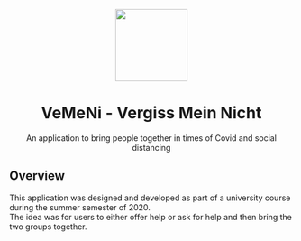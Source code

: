 <p align="center">
  <img width="128" align="center" src="/Software/Frontend/Vemini/Vemini/app_icon_Ajf_icon.ico">
</p>
<h1 align="center">
  VeMeNi - Vergiss Mein Nicht
</h1>
<p align="center">
  An application to bring people together in times of Covid and social distancing
</p>

## Overview

This application was designed and developed as part of a university course during the summer semester of 2020.  
The idea was for users to either offer help or ask for help and then bring the two groups together.
